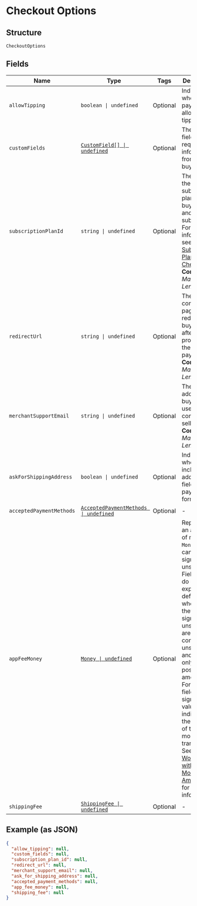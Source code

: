 
# Checkout Options

## Structure

`CheckoutOptions`

## Fields

| Name | Type | Tags | Description |
|  --- | --- | --- | --- |
| `allowTipping` | `boolean \| undefined` | Optional | Indicates whether the payment allows tipping. |
| `customFields` | [`CustomField[] \| undefined`](../../doc/models/custom-field.md) | Optional | The custom fields requesting information from the buyer. |
| `subscriptionPlanId` | `string \| undefined` | Optional | The ID of the subscription plan for the buyer to pay and subscribe.<br>For more information, see [Subscription Plan Checkout](https://developer.squareup.com/docs/checkout-api/subscription-plan-checkout).<br>**Constraints**: *Maximum Length*: `255` |
| `redirectUrl` | `string \| undefined` | Optional | The confirmation page URL to redirect the buyer to after Square processes the payment.<br>**Constraints**: *Maximum Length*: `2048` |
| `merchantSupportEmail` | `string \| undefined` | Optional | The email address that buyers can use to contact the seller.<br>**Constraints**: *Maximum Length*: `256` |
| `askForShippingAddress` | `boolean \| undefined` | Optional | Indicates whether to include the address fields in the payment form. |
| `acceptedPaymentMethods` | [`AcceptedPaymentMethods \| undefined`](../../doc/models/accepted-payment-methods.md) | Optional | - |
| `appFeeMoney` | [`Money \| undefined`](../../doc/models/money.md) | Optional | Represents an amount of money. `Money` fields can be signed or unsigned.<br>Fields that do not explicitly define whether they are signed or unsigned are<br>considered unsigned and can only hold positive amounts. For signed fields, the<br>sign of the value indicates the purpose of the money transfer. See<br>[Working with Monetary Amounts](https://developer.squareup.com/docs/build-basics/working-with-monetary-amounts)<br>for more information. |
| `shippingFee` | [`ShippingFee \| undefined`](../../doc/models/shipping-fee.md) | Optional | - |

## Example (as JSON)

```json
{
  "allow_tipping": null,
  "custom_fields": null,
  "subscription_plan_id": null,
  "redirect_url": null,
  "merchant_support_email": null,
  "ask_for_shipping_address": null,
  "accepted_payment_methods": null,
  "app_fee_money": null,
  "shipping_fee": null
}
```

